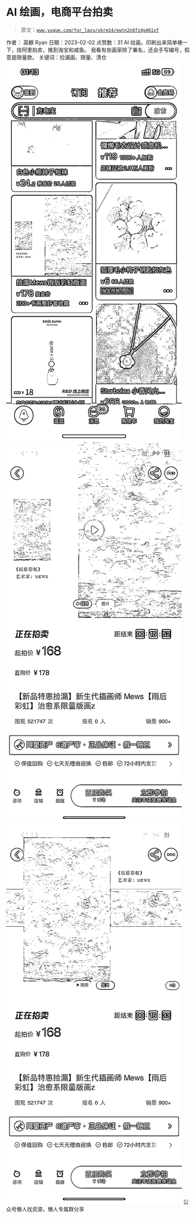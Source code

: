 # AI 绘画，电商平台拍卖

> 原文：[`www.yuque.com/for_lazy/xkrm14/ewtn2n8fzdg461xf`](https://www.yuque.com/for_lazy/xkrm14/ewtn2n8fzdg461xf)

<ne-p id="u2933523c" data-lake-id="u2933523c"><ne-text id="u6dc164a8">作者： 英麒 Ryan</ne-text></ne-p> <ne-p id="ued0d5943" data-lake-id="ued0d5943"><ne-text id="u0a44e09f">日期：2023-02-02</ne-text></ne-p> <ne-p id="ufcf71995" data-lake-id="ufcf71995"><ne-text id="u1444329e">点赞数：</ne-text><ne-text id="ua9174756" ne-bold="true">31</ne-text></ne-p> <ne-hole id="uc83778c9" data-lake-id="uc83778c9"><ne-card data-card-name="hr" data-card-type="block" id="SoeZa" data-event-boundary="card"><ne-p id="u017506a7" data-lake-id="u017506a7"><ne-text id="u1b215442">AI 绘画，印刷出来简单裱一下，挂阿里拍卖，推到淘宝和咸鱼。 我看有些画家除了署名，还会手写编号，假意是限量款。 关键词：捡漏画、限量、清仓</ne-text></ne-p> <ne-p id="u81e262c6" data-lake-id="u81e262c6"><ne-card data-card-name="image" data-card-type="inline" id="OSq0F" data-event-boundary="card">![](img/937602c03b901b9be36ab1a815f18bec.png)</ne-card></ne-p> <ne-p id="u35aca841" data-lake-id="u35aca841"><ne-card data-card-name="image" data-card-type="inline" id="BN8hs" data-event-boundary="card">![](img/40efb2e6b06732a30c8df8ec95a23867.png)</ne-card></ne-p> <ne-p id="u45260ed6" data-lake-id="u45260ed6"><ne-card data-card-name="image" data-card-type="inline" id="ML8EA" data-event-boundary="card">![](img/2d2e91188f3ca2b7f9d43c51dcaa172b.png)</ne-card></ne-p> <ne-hole id="u730f5bc7" data-lake-id="u730f5bc7"><ne-card data-card-name="hr" data-card-type="block" id="uEAmV" data-event-boundary="card"><ne-p id="uc19503ac" data-lake-id="uc19503ac"><ne-text id="u1f78fdc3">公众号懒人找资源，懒人专属群分享</ne-text></ne-p></ne-card></ne-hole></ne-card></ne-hole>